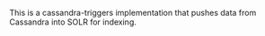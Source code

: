 This is a cassandra-triggers implementation that pushes data from Cassandra into SOLR for indexing.
